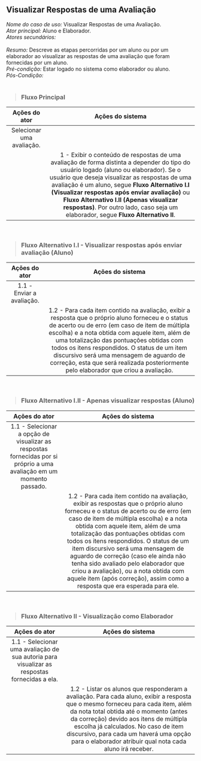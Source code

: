 ## Visualizar Respostas de uma Avaliação
*Nome do caso de uso:* Visualizar Respostas de uma Avaliação. <br>
*Ator principal:* Aluno e Elaborador. <br>
*Atores secundários:* <br>	 
*Resumo:* Descreve as etapas percorridas por um aluno ou por um elaborador ao visualizar as respostas de uma avaliação que foram fornecidas por um aluno. <br>
*Pré-condição:* Estar logado no sistema como elaborador ou aluno. <br>
*Pós-Condição:* <br> <br>

> ### Fluxo Principal
| Ações do ator                            | Ações do sistema      |
| :-----------------:                      | :-----------------:   |  
| Selecionar uma avaliação.                                       |
|                                          | 1 - Exibir o conteúdo de respostas de uma avaliação de forma distinta a depender do tipo do usuário logado (aluno ou elaborador). Se o usuário que deseja visualizar as respostas de uma avaliação é um aluno, segue **Fluxo Alternativo I.I (Visualizar respostas após enviar avaliação)** ou **Fluxo Alternativo I.II (Apenas visualizar respostas)**. Por outro lado, caso seja um elaborador, segue **Fluxo Alternativo II**. | 

<br>

> ### Fluxo Alternativo I.I - Visualizar respostas após enviar avaliação (Aluno)
| Ações do ator                            | Ações do sistema      |
| :-----------------:                      | :-----------------:   | 
| 1.1 - Enviar a avaliação. |               |   
|                                          | 1.2 - Para cada item contido na avaliação, exibir a resposta que o próprio aluno forneceu e o status de acerto ou de erro (em caso de item de múltipla escolha) e a nota obtida com aquele item, além de uma totalização das pontuações obtidas com todos os itens respondidos. O status de um item discursivo será uma mensagem de aguardo de correção, esta que será realizada posteriormente pelo elaborador que criou a avaliação. | 

<br>

> ### Fluxo Alternativo I.II - Apenas visualizar respostas (Aluno)
| Ações do ator                            | Ações do sistema      |
| :-----------------:                      | :-----------------:   | 
| 1.1 - Selecionar a opção de visualizar as respostas fornecidas por si próprio a uma avaliação em um momento passado. |               |   
|                                          | 1.2 - Para cada item contido na avaliação, exibir as respostas que o próprio aluno forneceu e o status de acerto ou de erro (em caso de item de múltipla escolha) e a nota obtida com aquele item, além de uma totalização das pontuações obtidas com todos os itens respondidos. O status de um item discursivo será uma mensagem de aguardo de correção (caso ele ainda não tenha sido avaliado pelo elaborador que criou a avaliação), ou a nota obtida com aquele item (após correção), assim como a resposta que era esperada para ele. | 

<br>

> ### Fluxo Alternativo II - Visualização como Elaborador
| Ações do ator                          | Ações do sistema      |
| :-----------------:                    | :-----------------:   | 
| 1.1 - Selecionar uma avaliação de sua autoria para visualizar as respostas fornecidas a ela. |      |  
|                                        | 1.2 - Listar os alunos que responderam a avaliação. Para cada aluno, exibir a resposta que o mesmo forneceu para cada item, além da nota total obtida até o momento (antes da correção) devido aos itens de múltipla escolha já calculados. No caso de item discursivo, para cada um haverá uma opção para o elaborador atribuir qual nota cada aluno irá receber. |